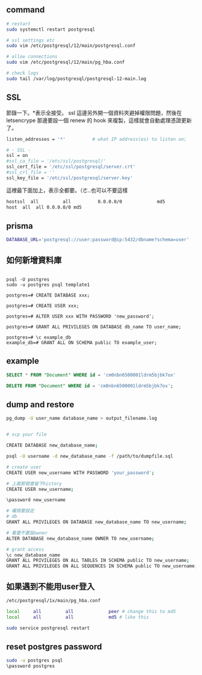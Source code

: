 ## command

```bash
# restart
sudo systemctl restart postgresql

# ssl settings etc
sudo vim /etc/postgresql/12/main/postgresql.conf

# allow connections
sudo vim /etc/postgresql/12/main/pg_hba.conf

# check logs
sudo tail /var/log/postgresql/postgresql-12-main.log
```

## SSL

節錄一下。\*表示全接受。
ssl 這邊另外開一個資料夾避掉權限問題，然後在 letsencrype 那邊要設一個 renew 的 hook 來複製，這樣就會自動處理憑證更新了。

```bash filename="/etc/postgresql/12/main/postgresql.conf"
listen_addresses = '*'          # what IP address(es) to listen on;

# - SSL -
ssl = on
#ssl_ca_file = '/etc/ssl/postgresql/'
ssl_cert_file = '/etc/ssl/postgresql/server.crt'
#ssl_crl_file = ''
ssl_key_file = '/etc/ssl/postgresql/server.key'
```

這裡最下面加上，表示全都要。（ㄜ..也可以不要這樣

```bash filename="/etc/postgresql/12/main/pg_hba.conf"
hostssl  all         all          0.0.0.0/0             md5
host  all  all 0.0.0.0/0 md5
```

## prisma

```bash
DATABASE_URL='postgresql://user:password@ip:5432/dbname?schema=user'
```

## 如何新增資料庫

```

psql -U postgres
sudo -u postgres psql template1

postgres=# CREATE DATABASE xxx;

postgres=# CREATE USER xxx;

postgres=# ALTER USER xxx WITH PASSWORD 'new_password';

postgres=# GRANT ALL PRIVILEGES ON DATABASE db_name TO user_name;

postgres=# \c example_db
example_db=# GRANT ALL ON SCHEMA public TO example_user;

```

## example

```sql
SELECT * FROM "Document" WHERE id = 'cm0nbn6500001ldrm5bjbk7ox'

DELETE FROM "Document" WHERE id = 'cm0nbn6500001ldrm5bjbk7ox';

```

## dump and restore

```bash
pg_dump -U user_name database_name > output_filename.log


# scp your file

CREATE DATABASE new_database_name;

psql -U username -d new_database_name -f /path/to/dumpfile.sql

# create user
CREATE USER new_username WITH PASSWORD 'your_password';

# 上面那個會留下history
CREATE USER new_username;

\password new_username

# 權限要設定
# db
GRANT ALL PRIVILEGES ON DATABASE new_database_name TO new_username;

# 看要不要設owner
ALTER DATABASE new_database_name OWNER TO new_username;

# grant access
\c new_database_name
GRANT ALL PRIVILEGES ON ALL TABLES IN SCHEMA public TO new_username;
GRANT ALL PRIVILEGES ON ALL SEQUENCES IN SCHEMA public TO new_username;
```

## 如果遇到不能用user登入

```bash
/etc/postgresql/1x/main/pg_hba.conf

local     all         all             peer # change this to md5
local     all         all             md5 # like this

sudo service postgresql restart
```

## reset postgres password

```bash
sudo -u postgres psql
\password postgres
```
